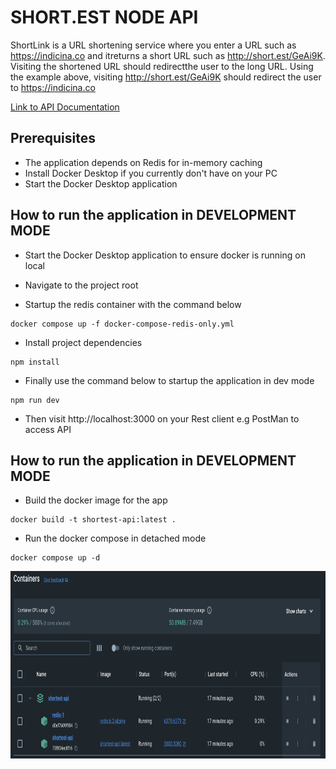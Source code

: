 # SHORT.EST NODE API

ShortLink is a URL shortening service where you enter a URL such as https://indicina.co and itreturns a short URL such as http://short.est/GeAi9K. Visiting the shortened URL should redirectthe user to the long URL. Using the example above, visiting http://short.est/GeAi9K should redirect the user to https://indicina.co

[Link to API Documentation](https://documenter.getpostman.com/view/5574767/2s9YJgSzVX)

## Prerequisites
* The application depends on Redis for in-memory caching
* Install Docker Desktop if you currently don't have on your PC
* Start the Docker Desktop application

## How to run the application in DEVELOPMENT MODE

* Start the Docker Desktop application to ensure docker is running on local

* Navigate to the project root

* Startup the redis container with the command below

```
docker compose up -f docker-compose-redis-only.yml
```

* Install project dependencies

```
npm install
```

* Finally use the command below to startup the application in dev mode

```
npm run dev
```

* Then visit http://localhost:3000 on your Rest client e.g PostMan to access API


## How to run the application in DEVELOPMENT MODE

* Build the docker image for the app

```
docker build -t shortest-api:latest . 
```

* Run the docker compose in detached mode

```
docker compose up -d
```

<img src="screenshots/docker-container.png" alt="docker container" width="800" height="300"/> 